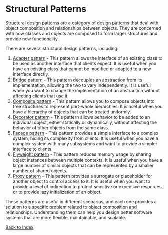 # Structural Patterns

Structural design patterns are a category of design patterns that deal with object composition and relationships between objects. They are concerned with how classes and objects are composed to form larger structures and provide new functionality.

There are several structural design patterns, including:

1. [Adapter pattern](./adapter.md) - This pattern allows the interface of an existing class to be used as another interface that clients expect. It is useful when you have an existing class that cannot be modified or adapted to a new interface directly.
2. [Bridge pattern](bridge.md) - This pattern decouples an abstraction from its implementation, allowing the two to vary independently. It is useful when you want to change the implementation of an abstraction without affecting clients that use it.
3. [Composite pattern](composite.md) - This pattern allows you to compose objects into tree structures to represent part-whole hierarchies. It is useful when you have a hierarchy of objects that can be treated uniformly.
4. [Decorator pattern](decorator.md) - This pattern allows behavior to be added to an individual object, either statically or dynamically, without affecting the behavior of other objects from the same class.
5. [Facade pattern](facade.md) - This pattern provides a simple interface to a complex system, hiding its complexity from clients. It is useful when you have a complex system with many subsystems and want to provide a simpler interface to clients.
6. [Flyweight pattern](flyWeight.md) - This pattern reduces memory usage by sharing object instances between multiple contexts. It is useful when you have a large number of similar objects that can be represented by a smaller number of shared objects.
7. [Proxy pattern](proxy.md) - This pattern provides a surrogate or placeholder for another object to control access to it. It is useful when you want to provide a level of indirection to protect sensitive or expensive resources, or to provide lazy initialization of an object.

These patterns are useful in different scenarios, and each one provides a solution to a specific problem related to object composition and relationships. Understanding them can help you design better software systems that are more flexible, maintainable, and scalable.

[Back to Index](../README.md)